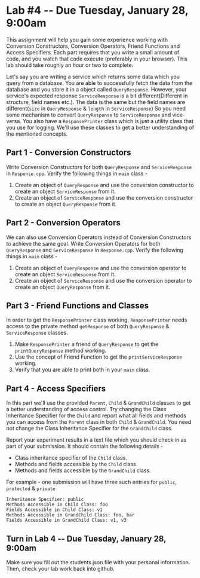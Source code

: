 # Lab #4 -- Due Tuesday, January 28, 9:00am

This assignment will help you gain some experience working with Conversion Constructors, Conversion Operators, Friend Functions and Access Specifiers. Each part requires that you write a small amount of code, and you watch that code execute (preferably in your browser). This lab should take roughly an hour or two to complete.

Let's say you are writing a service which returns some data which you query from a database. You are able to successfully fetch the data from the database and you store it in a object called `QueryResponse`. However, your service's expected response `ServiceResponse` is a bit different(Different in structure, field names etc.). The data is the same but the field names are different(`size` in `QueryResponse` & `length` in `ServiceResponse`) So you need some mechanism to convert `QueryResponse` tp `ServiceResponse` and vice-versa. You also have a `ResponsePrinter` class which is just a utility class that you use for logging. We'll use these classes to get a better understanding of the mentioned concepts.

## Part 1 - Conversion Constructors

Write Conversion Constructors for both `QueryResponse` and `ServiceResponse` in `Response.cpp`. Verify the following things in `main` class - 

1. Create an object of `QueryResponse` and use the conversion constructor to create an object `ServiceResponse` from it.
2. Create an object of `ServiceResponse` and use the conversion constructor to create an object `QueryResponse` from it.

## Part 2 - Conversion Operators

We can also use Conversion Operators instead of Conversion Constructors to achieve the same goal. Write Conversion Operators for both `QueryResponse` and `ServiceResponse` in `Response.cpp`. Verify the following things in `main` class - 

1. Create an object of `QueryResponse` and use the conversion operator to create an object `ServiceResponse` from it.
2. Create an object of `ServiceResponse` and use the conversion operator to create an object `QueryResponse` from it.

## Part 3 - Friend Functions and Classes

In order to get the `ResponsePrinter` class working, `ResponsePrinter` needs access to the private method `getResponse` of both  `QueryResponse` & `ServiceResponse` classes.

1. Make `ResponsePrinter` a friend of `QueryResponse` to get the `printQueryResponse` method working.
2. Use the concept of Friend Function to get the `printServiceResponse` working.
3. Verify that you are able to print both in your `main` class.

## Part 4 - Access Specifiers

In this part we'll use the provided `Parent`, `Child` & `GrandChild` classes to get a better understanding of access control. Try changing the Class Inheritance Specifier for the `Child` and report what all fields and methods you can access from the `Parent` class in both `Child` & `GrandChild`. You need not change the Class Inheritance Specifier for the `GrandChild` class. 

Report your experiment results in a text file which you should check in as part of your submission. It should contain the following details - 

* Class inheritance specifier of the `Child` class.
* Methods and fields accessible by the `Child` class.
* Methods and fields accessible by the `GrandChild` class.
 
 For example - one submission will have three such entries for `public`, `protected` & `private` 

```
Inheritance Specifier: public
Methods Accessible in Child Class: foo
Fields Accessible in Child Class: v1
Methods Accessible in GrandChild Class: foo, bar
Fields Accessible in GrandChild Class: v1, v3
```

## Turn in Lab 4 -- Due Tuesday, January 28, 9:00am

Make sure you fill out the students.json file with your personal information.  Then, check your lab work back into github.



